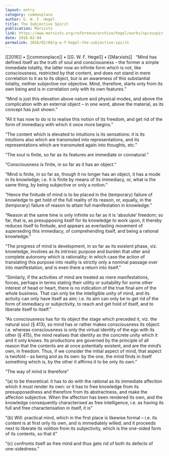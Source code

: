 ```yaml
---
layout: entry
category: commonplace
author: G. W. F. Hegel
title: The Subjective Spirit
publication: Marxists
link: https://www.marxists.org/reference/archive/hegel/works/sp/suspirit.htm
date: 2016-02-04
permalink: 2016/02/04/g-w-f-hegel-the-subjective-spirit
---
```


[[2016]] • [[commonplace]] • [[G. W. F. Hegel]] • [[Marxists]]
 
“Mind has defined itself as the truth of soul and consciousness – the former a simple immediate totality, the latter now an infinite form which is not, like consciousness, restricted by that content, and does not stand in mere correlation to it as to its object, but is an awareness of this substantial totality, neither subjective nor objective. Mind, therefore, starts only from its own being and is in correlation only with its own features.”


“Mind is just this elevation above nature and physical modes, and above the complication with an external object – in one word, above the material, as its concept has just shown.”


“All it has now to do is to realise this notion of its freedom, and get rid of the form of immediacy with which it once more begins.”


“The content which is elevated to intuitions is its sensations: it is its intuitions also which are transmuted into representations, and its representations which are transmuted again into thoughts, etc.”


“The soul is finite, so far as its features are immediate or connatural.”


“Consciousness is finite, in so far as it has an object.”


“Mind is finite, in so far as, though it no longer has an object, it has a mode in its knowledge; i.e. it is finite by means of its immediacy, or, what is the same thing, by being subjective or only a notion.”


“Hence the finitude of mind is to be placed in the (temporary) failure of knowledge to get hold of the full reality of its reason, or, equally, in the (temporary) failure of reason to attain full manifestation in knowledge.”


“Reason at the same time is only infinite so far as it is ‘absolute’ freedom; so far, that is, as presupposing itself for its knowledge to work upon, it thereby reduces itself to finitude, and appears as everlasting movement of superseding this immediacy, of comprehending itself, and being a rational knowledge.”


“The progress of mind is development, in so far as its existent phase, viz. knowledge, involves as its intrinsic purpose and burden that utter and complete autonomy which is rationality; in which case the action of translating this purpose into reality is strictly only a nominal passage over into manifestation, and is even there a return into itself.”


“Similarly, if the activities of mind are treated as mere manifestations, forces, perhaps in terms stating their utility or suitability for some other interest of head or heart, there is no indication of the true final aim of the whole business. That can only be the intelligible unity of mind, and its activity can only have itself as aim; i.e. its aim can only be to get rid of the form of immediacy or subjectivity, to reach and get hold of itself, and to liberate itself to itself.”


“As consciousness has for its object the stage which preceded it, viz. the natural soul (§ 413), so mind has or rather makes consciousness its object: i.e. whereas consciousness is only the virtual identity of the ego with its other (§ 415), the mind realises that identity as the concrete unity which it and it only knows. Its productions are governed by the principle of all reason that the contents are at once potentially existent, and are the mind’s own, in freedom. Thus, if we consider the initial aspect of mind, that aspect is twofold – as being and as its own: by the one, the mind finds in itself something which is, by the other it affirms it to be only its own.”


“The way of mind is therefore”


“(a) to be theoretical: it has to do with the rational as its immediate affection which it must render its own: or it has to free knowledge from its presupposedness and therefore from its abstractness, and make the affection subjective. When the affection has been rendered its own, and the knowledge consequently characterised as free intelligence, i.e. as having its full and free characterisation in itself, it is”


“(b) Will: practical mind, which in the first place is likewise formal – i.e. its content is at first only its own, and is immediately willed; and it proceeds next to liberate its volition from its subjectivity, which is the one-sided form of its contents, so that it”


“(c) confronts itself as free mind and thus gets rid of both its defects of one-sidedness.”
